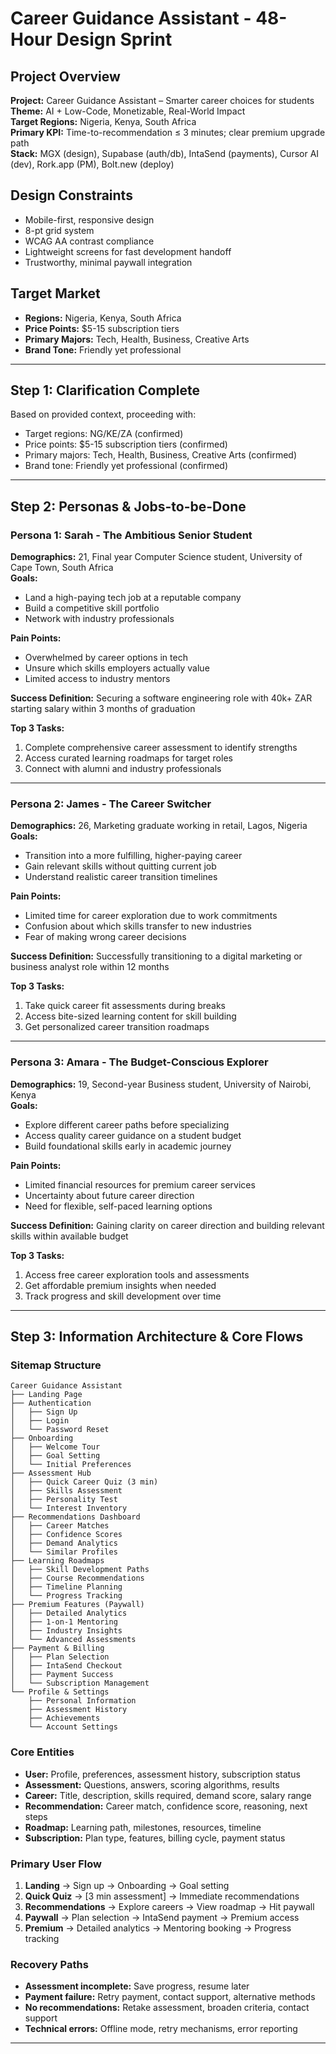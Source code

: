 # Career Guidance Assistant - 48-Hour Design Sprint

## Project Overview
**Project:** Career Guidance Assistant – Smarter career choices for students  
**Theme:** AI + Low-Code, Monetizable, Real-World Impact  
**Target Regions:** Nigeria, Kenya, South Africa  
**Primary KPI:** Time-to-recommendation ≤ 3 minutes; clear premium upgrade path  
**Stack:** MGX (design), Supabase (auth/db), IntaSend (payments), Cursor AI (dev), Rork.app (PM), Bolt.new (deploy)

## Design Constraints
- Mobile-first, responsive design
- 8-pt grid system
- WCAG AA contrast compliance
- Lightweight screens for fast development handoff
- Trustworthy, minimal paywall integration

## Target Market
- **Regions:** Nigeria, Kenya, South Africa
- **Price Points:** $5-15 subscription tiers
- **Primary Majors:** Tech, Health, Business, Creative Arts
- **Brand Tone:** Friendly yet professional

---

## Step 1: Clarification Complete
Based on provided context, proceeding with:
- Target regions: NG/KE/ZA (confirmed)
- Price points: $5-15 subscription tiers (confirmed)
- Primary majors: Tech, Health, Business, Creative Arts (confirmed)
- Brand tone: Friendly yet professional (confirmed)

---
## Step 2: Personas & Jobs-to-be-Done

### Persona 1: Sarah - The Ambitious Senior Student
**Demographics:** 21, Final year Computer Science student, University of Cape Town, South Africa  
**Goals:** 
- Land a high-paying tech job at a reputable company
- Build a competitive skill portfolio
- Network with industry professionals

**Pain Points:**
- Overwhelmed by career options in tech
- Unsure which skills employers actually value
- Limited access to industry mentors

**Success Definition:** Securing a software engineering role with 40k+ ZAR starting salary within 3 months of graduation

**Top 3 Tasks:**
1. Complete comprehensive career assessment to identify strengths
2. Access curated learning roadmaps for target roles
3. Connect with alumni and industry professionals

---

### Persona 2: James - The Career Switcher
**Demographics:** 26, Marketing graduate working in retail, Lagos, Nigeria  
**Goals:**
- Transition into a more fulfilling, higher-paying career
- Gain relevant skills without quitting current job
- Understand realistic career transition timelines

**Pain Points:**
- Limited time for career exploration due to work commitments
- Confusion about which skills transfer to new industries
- Fear of making wrong career decisions

**Success Definition:** Successfully transitioning to a digital marketing or business analyst role within 12 months

**Top 3 Tasks:**
1. Take quick career fit assessments during breaks
2. Access bite-sized learning content for skill building
3. Get personalized career transition roadmaps

---

### Persona 3: Amara - The Budget-Conscious Explorer
**Demographics:** 19, Second-year Business student, University of Nairobi, Kenya  
**Goals:**
- Explore different career paths before specializing
- Access quality career guidance on a student budget
- Build foundational skills early in academic journey

**Pain Points:**
- Limited financial resources for premium career services
- Uncertainty about future career direction
- Need for flexible, self-paced learning options

**Success Definition:** Gaining clarity on career direction and building relevant skills within available budget

**Top 3 Tasks:**
1. Access free career exploration tools and assessments
2. Get affordable premium insights when needed
3. Track progress and skill development over time

---
## Step 3: Information Architecture & Core Flows

### Sitemap Structure
```
Career Guidance Assistant
├── Landing Page
├── Authentication
│   ├── Sign Up
│   ├── Login
│   └── Password Reset
├── Onboarding
│   ├── Welcome Tour
│   ├── Goal Setting
│   └── Initial Preferences
├── Assessment Hub
│   ├── Quick Career Quiz (3 min)
│   ├── Skills Assessment
│   ├── Personality Test
│   └── Interest Inventory
├── Recommendations Dashboard
│   ├── Career Matches
│   ├── Confidence Scores
│   ├── Demand Analytics
│   └── Similar Profiles
├── Learning Roadmaps
│   ├── Skill Development Paths
│   ├── Course Recommendations
│   ├── Timeline Planning
│   └── Progress Tracking
├── Premium Features (Paywall)
│   ├── Detailed Analytics
│   ├── 1-on-1 Mentoring
│   ├── Industry Insights
│   └── Advanced Assessments
├── Payment & Billing
│   ├── Plan Selection
│   ├── IntaSend Checkout
│   ├── Payment Success
│   └── Subscription Management
└── Profile & Settings
    ├── Personal Information
    ├── Assessment History
    ├── Achievements
    └── Account Settings
```

### Core Entities
- **User:** Profile, preferences, assessment history, subscription status
- **Assessment:** Questions, answers, scoring algorithms, results
- **Career:** Title, description, skills required, demand score, salary range
- **Recommendation:** Career match, confidence score, reasoning, next steps
- **Roadmap:** Learning path, milestones, resources, timeline
- **Subscription:** Plan type, features, billing cycle, payment status

### Primary User Flow
1. **Landing** → Sign up → Onboarding → Goal setting
2. **Quick Quiz** → [3 min assessment] → Immediate recommendations
3. **Recommendations** → Explore careers → View roadmap → Hit paywall
4. **Paywall** → Plan selection → IntaSend payment → Premium access
5. **Premium** → Detailed analytics → Mentoring booking → Progress tracking

### Recovery Paths
- **Assessment incomplete:** Save progress, resume later
- **Payment failure:** Retry payment, contact support, alternative methods
- **No recommendations:** Retake assessment, broaden criteria, contact support
- **Technical errors:** Offline mode, retry mechanisms, error reporting

---
